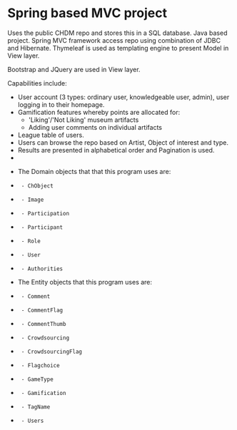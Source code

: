 # Spring based MVC project

Uses the public CHDM repo and stores this in a SQL database.
Java based project.
Spring MVC framework access repo using combination of JDBC and Hibernate.
Thymeleaf is used as templating engine to present Model in View layer.

Bootstrap and JQuery are used in View layer.

Capabilities include:
- User account (3 types: ordinary user, knowledgeable user, admin), user logging in to their homepage.
- Gamification features whereby points are allocated for:
  - 'Liking'/'Not Liking' museum artifacts
  - Adding user comments on individual artifacts
- League table of users.
- Users can browse the repo based on Artist, Object of interest and type.
- Results are presented in alphabetical order and Pagination is used.
- 

 * The Domain objects that that this program uses are:
 * 		- ChObject
 * 		- Image
 * 		- Participation
 * 		- Participant
 * 		- Role
 * 		- User
 * 		- Authorities
 
 * The Entity objects that this program uses are:
 * 		- Comment
 * 		- CommentFlag
 * 		- CommentThumb
 * 		- Crowdsourcing
 * 		- CrowdsourcingFlag
 * 		- Flagchoice
 * 		- GameType
 * 		- Gamification
 * 		- TagName
 * 		- Users

